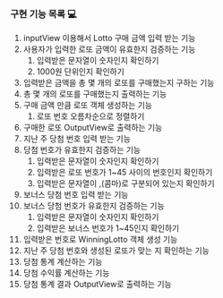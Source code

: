 ### 구현 기능 목록 💻

1. inputView 이용해서 Lotto 구매 금액 입력 받는 기능
2. 사용자가 입력한 로또 금액이 유효한지 검증하는 기능
   1. 입력받은 문자열이 숫자인지 확인하기
   2. 1000원 단위인지 확인하기
3. 입력받은 금액을 총 몇 개의 로또를 구매했는지 구하는 기능
4. 총 몇 개의 로또를 구매했는지 출력하는 기능
5. 구매 금액 만큼 로또 객체 생성하는 기능
   1. 로또 번호 오름차순으로 정렬하기
6. 구매한 로또 OutputView로 출력하는 기능
7. 지난 주 당첨 번호 입력 받는 기능
8. 당첨 번호가 유효한지 검증하는 기능
   1. 입력받은 문자열이 숫자인지 확인하기
   2. 입력받은 로또 번호가 1~45 사이의 번호인지 확인하기
   3. 입력받은 문자열이 ,(콤마)로 구분되어 있는지 확인하기
9. 보너스 당첨 번호 입력 받는 기능
10. 보너스 당첨 번호가 유효한지 검증하는 기능
    1. 입력받은 문자열이 숫자인지 확인하기
    2. 입력받은 보너스 번호가 1~45인지 확인하기
11. 입력받은 번호로 WinningLotto 객체 생성 기능
12. 지난 주 당첨 번호와 생성된 로또가 맞는 지 확인하는 기능
13. 당첨 통계 계산하는 기능
14. 당첨 수익률 계산하는 기능
15. 당첨 통계 결과 OutputView로 출력하는 기능